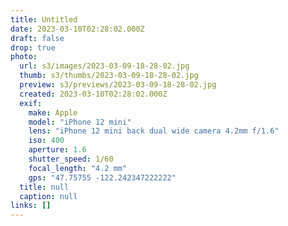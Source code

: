```yaml
---
title: Untitled
date: 2023-03-10T02:28:02.000Z
draft: false
drop: true
photo:
  url: s3/images/2023-03-09-18-28-02.jpg
  thumb: s3/thumbs/2023-03-09-18-28-02.jpg
  preview: s3/previews/2023-03-09-18-28-02.jpg
  created: 2023-03-10T02:28:02.000Z
  exif:
    make: Apple
    model: "iPhone 12 mini"
    lens: "iPhone 12 mini back dual wide camera 4.2mm f/1.6"
    iso: 400
    aperture: 1.6
    shutter_speed: 1/60
    focal_length: "4.2 mm"
    gps: "47.75755 -122.242347222222"
  title: null
  caption: null
links: []
---
```

